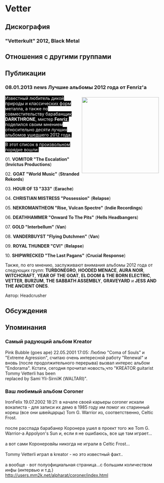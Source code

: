 # Vetter



## Дискография

### "Vetterkult" 2012, Black Metal




## Отношения с другими группами


## Публикации

### 08.01.2013 news Лучшие альбомы 2012 года от Fenriz&#39;а

<P><FONT style="BACKGROUND-COLOR: #000000" color=#ffffff><IMG border=0 hspace=5 alt="" vspace=5 align=right src="/images/news_rus/2013.01/25268.gif" width=250 height=247>Известный&nbsp;любитель дикой природы и классических форм металла, а также по совместительству барабанщик <STRONG>DARKTHRONE</STRONG>, мистер <STRONG>Fenriz</STRONG>, поделился своим мнением относительно десяти лучших альбомов ушедшего 2012 года. </FONT></P>
<P><FONT style="BACKGROUND-COLOR: #000000" color=#ffffff>В этот список в произвольном порядке вошли:</FONT></P>
<P>01. <STRONG>VOMITOR "The Escalation"</STRONG> (<STRONG>Invictus Productions</STRONG>)</P>
<P>02. <STRONG>GOAT "World Music"</STRONG> (<STRONG>Stranded Rekords</STRONG>)</P>
<P>03. <STRONG>HOUR OF 13 "333"</STRONG> (<STRONG>Earache</STRONG>)</P>
<P>04. <STRONG>CHRISTIAN MISTRESS "Possession"</STRONG> (<STRONG>Relapse</STRONG>)</P>
<P>05. <STRONG>NEKROMANTHEON "Rise, Vulcan Spectre"</STRONG> (<STRONG>Indie Recordings</STRONG>)</P>
<P>06. <STRONG>DEATHHAMMER "Onward To The Pits"</STRONG> (<STRONG>Hells Headbangers</STRONG>)</P>
<P>07. <STRONG>GOLD "Interbellum" </STRONG>(<STRONG>Van</STRONG>)</P>
<P>08. <STRONG>VANDERBUYST "Flying Dutchmen"</STRONG> (<STRONG>Van</STRONG>)</P>
<P>09. <STRONG>ROYAL THUNDER "CVI"</STRONG> (<STRONG>Relapse</STRONG>)</P>
<P>10. <STRONG>SHIPWRECKED "The Last Pagans"</STRONG> (<STRONG>Crucial Response</STRONG>)</P>
<P>Также,&nbsp;по его мнению,&nbsp;заслуживают внимания альбомы 2012 года от следующих групп: <STRONG>TURBONEGRO</STRONG>, <STRONG>HOODED MENACE</STRONG>, <STRONG>AURA NOIR</STRONG>, <STRONG>WITCHCRAFT</STRONG>, <STRONG>YEAR OF THE GOAT</STRONG>, <STRONG>EL DOOM & THE BORN ELECTRIC</STRONG>, <STRONG>VETTER</STRONG>, <STRONG>BURZUM</STRONG>, <STRONG>THE SABBATH ASSEMBLY</STRONG>, <STRONG>GRAVEYARD</STRONG> и <STRONG>JESS AND THE ANCIENT ONES</STRONG>.</P>
Автор: Headcrusher


## Обсуждения


## Упоминания

### Самый радующий альбом Kreator

Pink Bubble (goes ape) 22.05.2001 17:05:
Люблю "Coma of Souls" и "Extreme Agression", считаю очень интересной работу "Renewal" и вновь (после продолжительного перерыва) вызвал интерес альбом "Endorama". Кстати, сегодня прочитал новость,что "KREATOR guitarist Tommy Vetterli has been<BR>replaced by Sami Yli-SirniЖ (WALTARI)".

### Ваш любимый альбом Coroner

IronFelix 19.07.2002 18:21:
в начале своей карьеры coroner искали вокалиста - для записи их демо в 1985 году им помог их старинный кореш (все они швейцарцы) Tom G. Warrior из, соответственно, Celtic Frost. <BR><BR>после расспада барабанер Коронера ушел в проект того же Tom G. Warrior-а Appolyon's Sun и, если я не ошибаюсь, все ще там играет...<BR><BR>а вот сами Коронеровйы никогда не играли в Celtic Frost...<BR><BR>Tommy Vetterli играл в kreator - но это известный факт..<BR><BR>а вообще - вот полуофициальная страница...с большим количеством инфы (интервью и т.д.)<BR><A HREF="http://users.mm2k.net/alpharat/coroner/index.html" target="_blank">http://users.mm2k.net/alpharat/coroner/index.html</A><BR>

